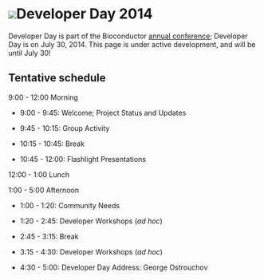 # ![](/images/icons/magnifier.gif)Developer Day 2014

Developer Day is part of the Bioconductor
[annual conference](/bioc2014); Developer Day is on July 30,
2014. This page is under active development, and will be until July
30!

## Tentative schedule

9:00 - 12:00 Morning

- 9:00 - 9:45: Welcome; Project Status and Updates

- 9:45 - 10:15: Group Activity

- 10:15 - 10:45: Break

- 10:45 - 12:00: Flashlight Presentations

12:00 - 1:00 Lunch

1:00 - 5:00 Afternoon

- 1:00 - 1:20: Community Needs

- 1:20 - 2:45: Developer Workshops (_ad hoc_)

- 2:45 - 3:15: Break

- 3:15 - 4:30: Developer Workshops (_ad hoc_)

- 4:30 - 5:00: Developer Day Address: George Ostrouchov
